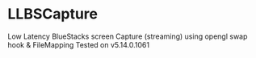 # LLBSCapture
Low Latency BlueStacks screen Capture (streaming) using opengl swap hook & FileMapping
Tested on v5.14.0.1061
